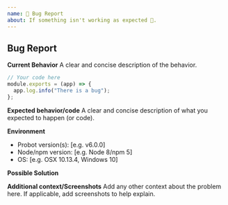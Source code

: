 ```yaml
---
name: 🐛 Bug Report
about: If something isn't working as expected 🤔.
---
```


## Bug Report

**Current Behavior**
A clear and concise description of the behavior.

```js
// Your code here
module.exports = (app) => {
  app.log.info("There is a bug");
};
```

**Expected behavior/code**
A clear and concise description of what you expected to happen (or code).

**Environment**

- Probot version(s): [e.g. v6.0.0]
- Node/npm version: [e.g. Node 8/npm 5]
- OS: [e.g. OSX 10.13.4, Windows 10]

**Possible Solution**

<!--- Only if you have suggestions on a fix for the bug -->

**Additional context/Screenshots**
Add any other context about the problem here. If applicable, add screenshots to help explain.
